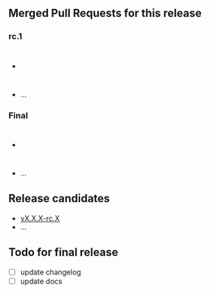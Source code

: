## Merged Pull Requests for this release

### rc.1

- #
- ...

### Final

- #
- ...

## Release candidates

- [vX.X.X-rc.X](https://github.com/matsn0w/MISS-ELS/releases/tag/X.X.X-rc.X)
- ...

## Todo for final release

- [ ] update changelog
- [ ] update docs
